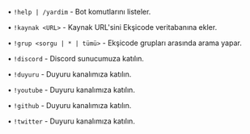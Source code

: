 •  `!help | /yardim`    -    Bot komutlarını listeler.

•   `!kaynak <URL>`    -    Kaynak URL'sini Ekşicode veritabanına ekler.
    
•   `!grup <sorgu | * | tümü>`    -    Ekşicode grupları arasında arama yapar. 
    
•   `!discord`    -    Discord sunucumuza katılın.

•   `!duyuru`    -    Duyuru kanalımıza katılın.

•   `!youtube`    -    Duyuru kanalımıza katılın.

•   `!github`    -    Duyuru kanalımıza katılın.

•   `!twitter`    -    Duyuru kanalımıza katılın.
